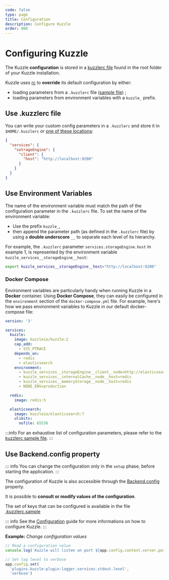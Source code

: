 ```yaml
---
code: false
type: page
title: Configuration
description: Configure Kuzzle
order: 800
---
```


# Configuring Kuzzle

The Kuzzle **configuration** is stored in a [kuzzlerc file](https://github.com/kuzzleio/kuzzle/blob/master/.kuzzlerc.sample) found in the root folder of your Kuzzle installation.

Kuzzle uses [rc](https://github.com/dominictarr/rc) to **override** its default configuration by either:

- loading parameters from a `.kuzzlerc` file ([sample file](https://github.com/kuzzleio/kuzzle/blob/master/.kuzzlerc.sample)) ;
- loading parameters from environment variables with a `kuzzle_` prefix.

## Use .kuzzlerc file

You can write your custom config parameters in a `.kuzzlerc` and store it in `$HOME/.kuzzlerc` or [one of these locations](https://github.com/dominictarr/rc/blob/master/README.md#standards):

```json
{
  "services": {
    "sotrageEngine": {
      "client": {
        "host": "http://localhost:9200"
      }
    }
  }
}
```

## Use Environment Variables

The name of the environment variable must match the path of the configuration parameter in the `.kuzzlerc` file. To set the name of the environment variable:

- Use the prefix `kuzzle_`,
- then append the parameter path (as defined in the `.kuzzlerc` file) by using a **double underscore** `__` to separate each level of its hierarchy.

For example, the `.kuzzlerc` parameter `services.storageEngine.host` in example 1, is represented by the environment variable `kuzzle_services__storageEngine__host`:

```bash
export kuzzle_services__storageEngine__host="http://localhost:9200"
```

### Docker Compose

Environment variables are particularly handy when running Kuzzle in a **Docker** container. Using **Docker Compose**, they can easily be configured in the `environment` section of the `docker-compose.yml` file. For example, here's how we pass environment variables to Kuzzle in our default docker-compose file:

```yaml
version: '3'

services:
  kuzzle:
    image: kuzzleio/kuzzle:2
    cap_add:
      - SYS_PTRACE
    depends_on:
      - redis
      - elasticsearch
    environment:
      - kuzzle_services__storageEngine__client__node=http://elasticsearch:9200
      - kuzzle_services__internalCache__node__host=redis
      - kuzzle_services__memoryStorage__node__host=redis
      - NODE_ENV=production

  redis:
    image: redis:5

  elasticsearch:
    image: kuzzleio/elasticsearch:7
    ulimits:
      nofile: 65536
```

:::info
For an exhaustive list of configuration parameters, please refer to the [kuzzlerc sample file](https://github.com/kuzzleio/kuzzle/blob/master/.kuzzlerc.sample).
:::

## Use Backend.config property

::: info
You can change the configuration only in the `setup` phase, before starting the application.
::: 

The configuration of Kuzzle is also accessible through the [Backend.config](/core/2/some-link) property.

It is possible to **consult or modify values of the configuration**. 

The set of keys that can be configured is available in the file [.kuzzlerc.sample](https://github.com/kuzzleio/kuzzle/blob/master/.kuzzlerc.sample)

::: info
See the [Configuration](/core/2/guides/advanced/8-configuration) guide for more informations on how to configure Kuzzle.
:::

**Example:** _Change configuration values_
```js
// Read a configuration value
console.log(`Kuzzle will listen on port ${app.config.content.server.port}`)

// Set log level to verbose
app.config.set(
  'plugins.kuzzle-plugin-logger.services.stdout.level', 
  'verbose')
```
